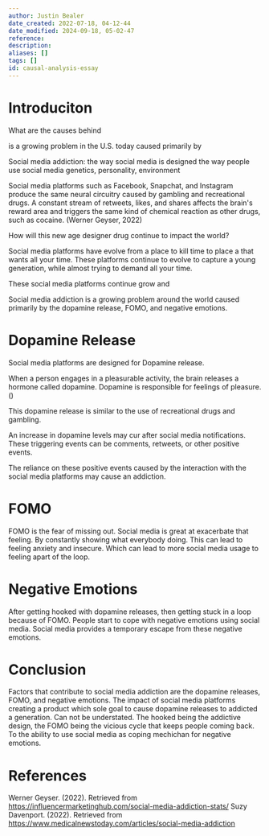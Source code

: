 ```yaml
---
author: Justin Bealer
date_created: 2022-07-18, 04-12-44
date_modified: 2024-09-18, 05-02-47
reference: 
description: 
aliases: []
tags: []
id: causal-analysis-essay
---
```


# Introduciton

What are the causes behind

is a growing problem in the U.S. today caused primarily by

Social media addiction: the way social media is designed the way people
use social media genetics, personality, environment

Social media platforms such as Facebook, Snapchat, and Instagram produce
the same neural circuitry caused by gambling and recreational drugs. A
constant stream of retweets, likes, and shares affects the brain's
reward area and triggers the same kind of chemical reaction as other
drugs, such as cocaine. (Werner Geyser, 2022)

How will this new age designer drug continue to impact the world?

Social media platforms have evolve from a place to kill time to place a
that wants all your time. These platforms continue to evolve to capture
a young generation, while almost trying to demand all your time.

These social media platforms continue grow and

Social media addiction is a growing problem around the world caused
primarily by the dopamine release, FOMO, and negative emotions.

# Dopamine Release

Social media platforms are designed for Dopamine release.

When a person engages in a pleasurable activity, the brain releases a
hormone called dopamine. Dopamine is responsible for feelings of
pleasure.()

This dopamine release is similar to the use of recreational drugs and
gambling.

An increase in dopamine levels may cur after social media notifications.
These triggering events can be comments, retweets, or other positive
events.

The reliance on these positive events caused by the interaction with the
social media platforms may cause an addiction.

# FOMO

FOMO is the fear of missing out. Social media is great at exacerbate
that feeling. By constantly showing what everybody doing. This can lead
to feeling anxiety and insecure. Which can lead to more social media
usage to feeling apart of the loop.

# Negative Emotions

After getting hooked with dopamine releases, then getting stuck in a
loop because of FOMO. People start to cope with negative emotions using
social media. Social media provides a temporary escape from these
negative emotions.

# Conclusion

Factors that contribute to social media addiction are the dopamine
releases, FOMO, and negative emotions. The impact of social media
platforms creating a product which sole goal to cause dopamine releases
to addicted a generation. Can not be understated. The hooked being the
addictive design, the FOMO being the vicious cycle that keeps people
coming back. To the ability to use social media as coping mechichan for
negative emotions.

# References

Werner Geyser. (2022). Retrieved from
<https://influencermarketinghub.com/social-media-addiction-stats/> Suzy
Davenport. (2022). Retrieved from
<https://www.medicalnewstoday.com/articles/social-media-addiction>
